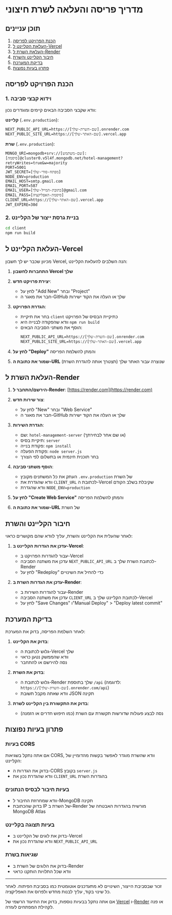 # מדריך פריסה והעלאה לשרת חיצוני

## תוכן עניינים
1. [הכנת הפרויקט לפריסה](#הכנת-הפרויקט-לפריסה)
2. [העלאת הקליינט ל-Vercel](#העלאת-הקליינט-ל-vercel)
3. [העלאת השרת ל-Render](#העלאת-השרת-ל-render)
4. [חיבור הקליינט והשרת](#חיבור-הקליינט-והשרת)
5. [בדיקת המערכת](#בדיקת-המערכת)
6. [פתרון בעיות נפוצות](#פתרון-בעיות-נפוצות)

## הכנת הפרויקט לפריסה

### 1. וידוא קבצי סביבה
וודא שקבצי הסביבה הבאים קיימים ומוגדרים נכון:

**קליינט** (`.env.production`):
```
NEXT_PUBLIC_API_URL=https://[שם-השרת-שלך].onrender.com
NEXT_PUBLIC_SITE_URL=https://[שם-האתר-שלך].vercel.app
```

**שרת** (`.env.production`):
```
MONGO_URI=mongodb+srv://[שם-משתמש]:[סיסמה]@cluster0.v5l4f.mongodb.net/hotel-management?retryWrites=true&w=majority
PORT=5001
JWT_SECRET=[מפתח-סודי-שלך]
NODE_ENV=production
EMAIL_HOST=smtp.gmail.com
EMAIL_PORT=587
EMAIL_USER=[כתובת-המייל-שלך]@gmail.com
EMAIL_PASS=[סיסמת-האפליקציה]
CLIENT_URL=https://[שם-האתר-שלך].vercel.app
JWT_EXPIRE=30d
```

### 2. בניית גרסת ייצור של הקליינט
```bash
cd client
npm run build
```

## העלאת הקליינט ל-Vercel

מכיוון שכבר יש לך חשבון Vercel, הנה השלבים להעלאת הקליינט:

1. **התחברות לחשבון Vercel שלך**

2. **יצירת פרויקט חדש**:
   - לחץ על "Add New" ובחר "Project"
   - חבר את מאגר ה-GitHub שלך או העלה את הקוד ישירות

3. **הגדרת הפרויקט**:
   - בחר את תיקיית `client` כתיקיית הבסיס של הפרויקט
   - וודא שהפקודה לבנייה היא `npm run build`
   - הוסף את משתני הסביבה הבאים:
     ```
     NEXT_PUBLIC_API_URL=https://[שם-השרת-שלך].onrender.com
     NEXT_PUBLIC_SITE_URL=https://[שם-האתר-שלך].vercel.app
     ```

4. **לחץ על "Deploy"** והמתן להשלמת הפריסה

5. **שמור את כתובת ה-URL** שנוצרה עבור האתר שלך (תצטרך אותה להגדרת השרת)

## העלאת השרת ל-Render

1. **הירשם/התחבר ל-Render**: [https://render.com](https://render.com)

2. **צור שירות חדש**:
   - לחץ על "New" ובחר "Web Service"
   - חבר את מאגר ה-GitHub שלך או העלה את הקוד ישירות

3. **הגדרת השירות**:
   - שם: `hotel-management-server` (או שם אחר לבחירתך)
   - תיקיית בסיס: `server`
   - פקודת בנייה: `npm install`
   - פקודת הפעלה: `node server.js`
   - בחר תוכנית חינמית או בתשלום לפי הצורך

4. **הוסף משתני סביבה**:
   - העתק את כל המשתנים מקובץ `.env.production` של השרת
   - וודא שהגדרת את `CLIENT_URL` לכתובת ה-Vercel שקיבלת בשלב הקודם
   - וודא שהגדרת `NODE_ENV=production`

5. **לחץ על "Create Web Service"** והמתן להשלמת הפריסה

6. **שמור את כתובת ה-URL** של השרת

## חיבור הקליינט והשרת

לאחר שהעלית את הקליינט והשרת, עליך לוודא שהם מקושרים כראוי:

1. **עדכן את הגדרות הקליינט ב-Vercel**:
   - עבור להגדרות הפרויקט ב-Vercel
   - עדכן את משתנה הסביבה `NEXT_PUBLIC_API_URL` לכתובת השרת שלך ב-Render
   - לחץ על "Redeploy" כדי להחיל את השינויים

2. **עדכן את הגדרות השרת ב-Render**:
   - עבור להגדרות השירות ב-Render
   - עדכן את משתנה הסביבה `CLIENT_URL` לכתובת הקליינט שלך ב-Vercel
   - לחץ על "Save Changes" ו"Manual Deploy" > "Deploy latest commit"

## בדיקת המערכת

לאחר השלמת הפריסה, בדוק את המערכת:

1. **בדוק את הקליינט**:
   - גלוש לכתובת ה-Vercel שלך
   - וודא שהממשק נטען כראוי
   - נסה להירשם או להתחבר

2. **בדוק את השרת**:
   - גלוש לכתובת ה-Render שלך בתוספת `/api` (לדוגמה: `https://[שם-השרת-שלך].onrender.com/api`)
   - וודא שאתה מקבל תשובת JSON תקינה

3. **בדוק את התקשורת בין הקליינט לשרת**:
   - נסה לבצע פעולות שדורשות תקשורת עם השרת (כמו חיפוש חדרים או הזמנה)

## פתרון בעיות נפוצות

### בעיות CORS
אם אתה נתקל בשגיאות CORS, וודא שהשרת מוגדר לאפשר בקשות מהדומיין של הקליינט:
- בדוק את הגדרות ה-CORS בקובץ `server.js`
- וודא שהגדרת נכון את `CLIENT_URL` בהגדרות השרת

### בעיות חיבור לבסיס הנתונים
- וודא שמחרוזת החיבור ל-MongoDB תקינה
- בדוק שהכתובת IP של השרת ב-Render מורשית בהגדרות האבטחה של MongoDB Atlas

### בעיות תצוגה בקליינט
- בדוק את לוגים של הקליינט ב-Vercel
- וודא שהגדרת נכון את `NEXT_PUBLIC_API_URL`

### שגיאות בשרת
- בדוק את הלוגים של השרת ב-Render
- וודא שכל התלויות הותקנו כראוי

---

זכור שבסביבת הייצור, השינויים לא מתעדכנים אוטומטית כמו בסביבת הפיתוח. לאחר כל שינוי בקוד, עליך לבנות מחדש ולפרוס את האפליקציה.

אם אתה נתקל בבעיות נוספות, בדוק את התיעוד הרשמי של [Vercel](https://vercel.com/docs) ו-[Render](https://render.com/docs) או פנה לקהילת המפתחים לעזרה. 